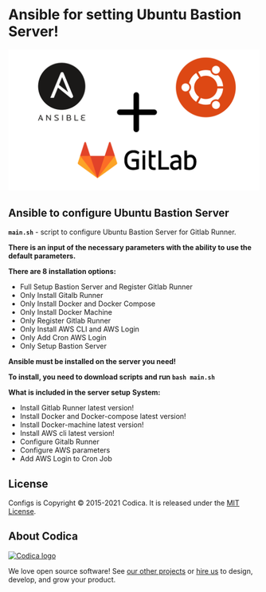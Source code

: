 # Ansible for setting Ubuntu Bastion Server!

![](ansible_bastion.png)

Ansible to configure Ubuntu Bastion Server
---

**`main.sh`** - script to configure Ubuntu Bastion Server for Gitlab Runner.

**There is an input of the necessary parameters with the ability to use the default parameters.**

**There are 8 installation options:**
* Full Setup Bastion Server and Register Gitlab Runner
* Only Install Gitalb Runner
* Only Install Docker and Docker Compose
* Only Install Docker Machine
* Only Register Gitlab Runner
* Only Install AWS CLI and AWS Login
* Only Add Cron AWS Login
* Only Setup Bastion Server

**Ansible must be installed on the server you need!**

 **To install, you need to download scripts and run `bash main.sh`**

**What is included in the server setup**
**System:**
* Install Gitlab Runner latest version!
* Install Docker and Docker-compose latest version!
* Install Docker-machine latest version!
* Install AWS cli latest version!
* Configure Gitalb Runner
* Configure AWS parameters
* Add AWS Login to Cron Job

## License
Configs is Copyright © 2015-2021 Codica. It is released under the [MIT License](https://opensource.org/licenses/MIT).

## About Codica

[![Codica logo](https://www.codica.com/assets/images/logo/logo.svg)](https://www.codica.com)

We love open source software! See [our other projects](https://github.com/codica2) or [hire us](https://www.codica.com/) to design, develop, and grow your product.
